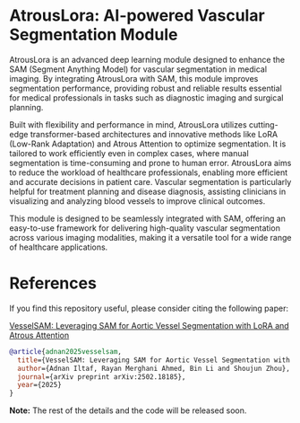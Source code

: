 # AtrousLora: AI-powered Vascular Segmentation Module
AtrousLora is an advanced deep learning module designed to enhance the SAM (Segment Anything Model) for vascular segmentation in medical imaging. By integrating AtrousLora with SAM, this module improves segmentation performance, providing robust and reliable results essential for medical professionals in tasks such as diagnostic imaging and surgical planning.

Built with flexibility and performance in mind, AtrousLora utilizes cutting-edge transformer-based architectures and innovative methods like LoRA (Low-Rank Adaptation) and Atrous Attention to optimize segmentation. It is tailored to work efficiently even in complex cases, where manual segmentation is time-consuming and prone to human error. AtrousLora aims to reduce the workload of healthcare professionals, enabling more efficient and accurate decisions in patient care. Vascular segmentation is particularly helpful for treatment planning and disease diagnosis, assisting clinicians in visualizing and analyzing blood vessels to improve clinical outcomes.

This module is designed to be seamlessly integrated with SAM, offering an easy-to-use framework for delivering high-quality vascular segmentation across various imaging modalities, making it a versatile tool for a wide range of healthcare applications.





# References
If you find this repository useful, please consider citing the following paper:

[VesselSAM: Leveraging SAM for Aortic Vessel Segmentation with LoRA and Atrous Attention](https://arxiv.org/abs/2502.18185) 

```bibtex
@article{adnan2025vesselsam,
  title={VesselSAM: Leveraging SAM for Aortic Vessel Segmentation with LoRA and Atrous Attention},
  author={Adnan Iltaf, Rayan Merghani Ahmed, Bin Li and Shoujun Zhou},
  journal={arXiv preprint arXiv:2502.18185},
  year={2025}
}
```

**Note:** The rest of the details and the code will be released soon.
